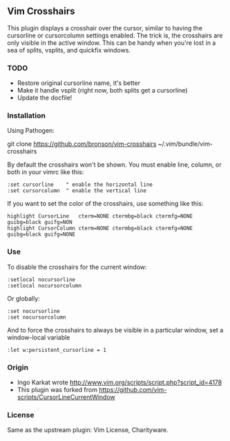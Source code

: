 ## Vim Crosshairs

This plugin displays a crosshair over the cursor, similar to having
the cursorline or cursorcolumn settings enabled.  The trick is, the
crosshairs are only visible in the active window.  This can be handy
when you're lost in a sea of splits, vsplits, and quickfix windows.


### TODO

- Restore original cursorline name, it's better
- Make it handle vsplit (right now, both splits get a cursorline)
- Update the docfile!


### Installation

Using Pathogen:

   git clone https://github.com/bronson/vim-crosshairs ~/.vim/bundle/vim-crosshairs

By default the crosshairs won't be shown.  You must enable line, column,
or both in your vimrc like this:

    :set cursorline    " enable the horizontal line
    :set cursorcolumn  " enable the vertical line

If you want to set the color of the crosshairs, use something like this:

    highlight CursorLine   cterm=NONE ctermbg=black ctermfg=NONE guibg=black guifg=NON 
    highlight CursorColumn cterm=NONE ctermbg=black ctermfg=NONE guibg=black guifg=NONE


### Use

To disable the crosshairs for the current window:

    :setlocal nocursorline
    :setlocal nocursorcolumn

Or globally:

    :set nocursorline
    :set nocursorcolumn

And to force the crosshairs to always be visible in a particular window,
set a window-local variable

    :let w:persistent_cursorline = 1


### Origin

- Ingo Karkat wrote http://www.vim.org/scripts/script.php?script_id=4178
- This plugin was forked from https://github.com/vim-scripts/CursorLineCurrentWindow


### License

Same as the upstream plugin: Vim License, Charityware.

